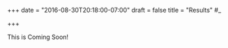 +++
date = "2016-08-30T20:18:00-07:00"
draft = false
title = "Results" #_

+++

This is Coming Soon!
